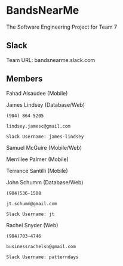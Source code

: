 # BandsNearMe

The Software Engineering Project for Team 7

Slack
-----------------
Team URL:	bandsnearme.slack.com

Members
-----------------
Fahad Alsaudee (Mobile)

James Lindsey (Database/Web)

    (904) 864-5205

    lindsey.jamesc@gmail.com
    
    Slack Username: james-lindsey

Samuel McGuire (Mobile/Web)

Merrillee Palmer (Mobile)

Terrance Santilli (Mobile)

John Schumm (Database/Web)

    (904)536-1508

    jt.schumm@gmail.com
    
    Slack Username: jt

Rachel Snyder (Web)

    (904)703-4746

    businessrachelsn@gmail.com
    
    Slack Username: patterndays
